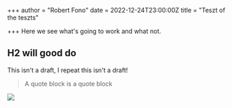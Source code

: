 +++
author = "Robert Fono"
date = 2022-12-24T23:00:00Z
title = "Teszt of the teszts"

+++
Here we see what's going to work and what not.

## H2 will good do

This isn't a draft, I repeat this isn't a draft!

> A quote block is a quote block

![](FRP27216.jpeg)